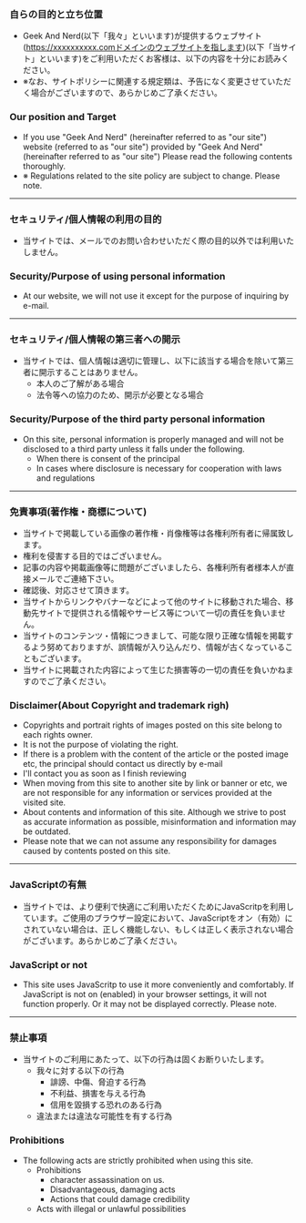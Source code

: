 ### 自らの目的と立ち位置
 - Geek And Nerd(以下「我々」といいます)が提供するウェブサイト(https://xxxxxxxxxx.comドメインのウェブサイトを指します)(以下「当サイト」といいます)をご利用いただくお客様は、以下の内容を十分にお読みください。
 - ※なお、サイトポリシーに関連する規定類は、予告になく変更させていただく場合がございますので、あらかじめご了承ください。
### Our position and Target
 - If you use "Geek And Nerd" (hereinafter referred to as "our site") website (referred to as "our site") provided by "Geek And Nerd" (hereinafter referred to as "our site") Please read the following contents thoroughly.
 - ※ Regulations related to the site policy are subject to change. Please note.
----
### セキュリティ/個人情報の利用の目的
 - 当サイトでは、メールでのお問い合わせいただく際の目的以外では利用いたしません。
### Security/Purpose of using personal information
 - At our website, we will not use it except for the purpose of inquiring by e-mail.
----
### セキュリティ/個人情報の第三者への開示
 - 当サイトでは、個人情報は適切に管理し、以下に該当する場合を除いて第三者に開示することはありません。
   - 本人のご了解がある場合
   - 法令等への協力のため、開示が必要となる場合
### Security/Purpose of the third party personal information
 - On this site, personal information is properly managed and will not be disclosed to a third party unless it falls under the following.
   - When there is consent of the principal
   - In cases where disclosure is necessary for cooperation with laws and regulations
----
### 免責事項(著作権・商標について)
 - 当サイトで掲載している画像の著作権・肖像権等は各権利所有者に帰属致します。
 - 権利を侵害する目的ではございません。
 - 記事の内容や掲載画像等に問題がございましたら、各権利所有者様本人が直接メールでご連絡下さい。
 - 確認後、対応させて頂きます。
 - 当サイトからリンクやバナーなどによって他のサイトに移動された場合、移動先サイトで提供される情報やサービス等について一切の責任を負いません。
 - 当サイトのコンテンツ・情報につきまして、可能な限り正確な情報を掲載するよう努めておりますが、誤情報が入り込んだり、情報が古くなっていることもございます。
 - 当サイトに掲載された内容によって生じた損害等の一切の責任を負いかねますのでご了承ください。

### Disclaimer(About Copyright and trademark righ)
 - Copyrights and portrait rights of images posted on this site belong to each rights owner.
 - It is not the purpose of violating the right.
 - If there is a problem with the content of the article or the posted image etc, the principal should contact us directly by e-mail
 - I'll contact you as soon as I finish reviewing
 - When moving from this site to another site by link or banner or etc, we are not responsible for any information or services provided at the visited site.
 - About contents and information of this site. Although we strive to post as accurate information as possible, misinformation and information may be outdated.
 - Please note that we can not assume any responsibility for damages caused by contents posted on this site.
----
### JavaScriptの有無
 - 当サイトでは、より便利で快適にご利用いただくためにJavaScritpを利用しています。ご使用のブラウザー設定において、JavaScriptをオン（有効）にされていない場合は、正しく機能しない、もしくは正しく表示されない場合がございます。あらかじめご了承ください。
### JavaScript or not
 - This site uses JavaScritp to use it more conveniently and comfortably. If JavaScript is not on (enabled) in your browser settings, it will not function properly. Or it may not be displayed correctly. Please note.
----
### 禁止事項
 - 当サイトのご利用にあたって、以下の行為は固くお断りいたします。
   - 我々に対する以下の行為
     - 誹謗、中傷、脅迫する行為
     - 不利益、損害を与える行為
     - 信用を毀損する恐れのある行為
   - 違法または違法な可能性を有する行為
### Prohibitions
 - The following acts are strictly prohibited when using this site.
   - Prohibitions
     - character assassination on us.
     - Disadvantageous, damaging acts
     - Actions that could damage credibility
   - Acts with illegal or unlawful possibilities
 